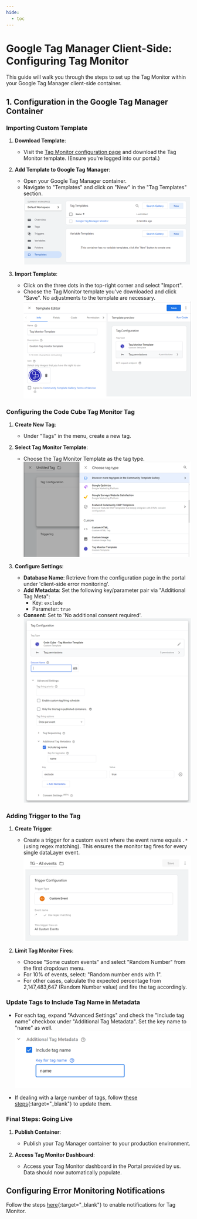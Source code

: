 ```yaml
---
hide:
  - toc
---
```


# Google Tag Manager Client-Side: Configuring Tag Monitor

This guide will walk you through the steps to set up the Tag Monitor within your Google Tag Manager client-side container.

## 1. Configuration in the Google Tag Manager Container

### Importing Custom Template

1. **Download Template**:  
   - Visit the [Tag Monitor configuration page](https://portal.code-cube.io/tag_monitor_config) and download the Tag Monitor template. (Ensure you're logged into our portal.)

2. **Add Template to Google Tag Manager**:  
   - Open your Google Tag Manager container.
   - Navigate to "Templates" and click on "New" in the "Tag Templates" section.  
   ![Add Template](../images/import-temp.png)

3. **Import Template**:  
   - Click on the three dots in the top-right corner and select "Import".
   - Choose the Tag Monitor template you've downloaded and click "Save". No adjustments to the template are necessary.  
   ![Import Template](../images/temp-editor.png)

### Configuring the Code Cube Tag Monitor Tag

1. **Create New Tag**:  
   - Under "Tags" in the menu, create a new tag.

2. **Select Tag Monitor Template**:  
   - Choose the Tag Monitor Template as the tag type.  
   ![Add Tag](../images/create-tag.png)

3. **Configure Settings**:  
   - **Database Name**: Retrieve from the configuration page in the portal under 'client-side error monitoring'.
   - **Add Metadata**: Set the following key/parameter pair via "Additional Tag Meta":
     - Key: `exclude`
     - Parameter: `true`
   - **Consent**: Set to 'No additional consent required'.  
   ![Tag Configuration](../images/config_tag.png)

### Adding Trigger to the Tag

1. **Create Trigger**:  
   - Create a trigger for a custom event where the event name equals `.*` (using regex matching). This ensures the monitor tag fires for every single dataLayer event.  
   ![Add Trigger](../images/add-trigger.png)

2. **Limit Tag Monitor Fires**:  
   - Choose "Some custom events" and select "Random Number" from the first dropdown menu.
   - For 10% of events, select: "Random number ends with 1".
   - For other cases, calculate the expected percentage from 2,147,483,647 (Random Number value) and fire the tag accordingly.

### Update Tags to Include Tag Name in Metadata

- For each tag, expand "Advanced Settings" and check the "Include tag name" checkbox under "Additional Tag Metadata". Set the key name to "name" as well.  
  ![Add Metadata](../images/add-metadata.png)

- If dealing with a large number of tags, follow [these steps](z-tag-bulk-edit.md){:target="_blank"} to update them.

### Final Steps: Going Live

1. **Publish Container**:  
   - Publish your Tag Manager container to your production environment.

2. **Access Tag Monitor Dashboard**:  
   - Access your Tag Monitor dashboard in the Portal provided by us. Data should now automatically populate.

## Configuring Error Monitoring Notifications

Follow the steps [here](../notifications.md){:target="_blank"} to enable notifications for Tag Monitor.
